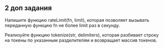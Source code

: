 ## 2 доп задания

Напишите функцию rateLimit(fn, limit), которая позволяет вызывать переданную функцию fn не более limit раз в секунду.

Реализуйте функцию tokenize(str, delimiters), которая разбивает строку на токены по указанным разделителям и возвращает массив токенов.

